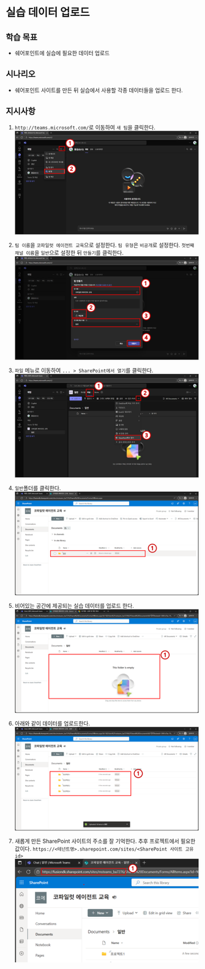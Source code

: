 # 실습 데이터 업로드

## 학습 목표
- 쉐어포인트에 실습에 필요한 데이터 업로드

## 시나리오
- 쉐어포인트 사이트를 만든 뒤 실습에서 사용할 각종 데이터들을 업로드 한다.

## 지시사항

1. `http://teams.microsoft.com/`로 이동하여 `새 팀`을 클릭한다.
![](../imgs/00a-upload-data/01.PNG)

2. `팀 이름`을 `코파일럿 에이전트 교육`으로 설정한다. `팀 유형`은 `비공개`로 설정한다. `첫번째 채널 이름`을 `일반`으로 설정한 뒤 `만들기`를 클릭한다.
![](../imgs/00a-upload-data/02.PNG)

3. `파일` 메뉴로 이동하여 `... > SharePoint에서 열기`를 클릭한다.
![](../imgs/00a-upload-data/03.PNG)

4. `일반`폴더를 클릭한다.
![](../imgs/00a-upload-data/04.PNG)

5. 비어있는 공간에 제공되는 실습 데이터를 업로드 한다.
![](../imgs/00a-upload-data/05.PNG)

6. 아래와 같이 데이터를 업로드한다.
![](../imgs/00a-upload-data/06.PNG)

7. 새롭게 만든 SharePoint 사이트의 주소를 잘 기억한다. 추후 프로젝트에서 필요한 값이다. `https://<테넌트명>.sharepoint.com/sites/<SharePoint 사이트 고유 id>`
![](../imgs/00a-upload-data/07.PNG)

